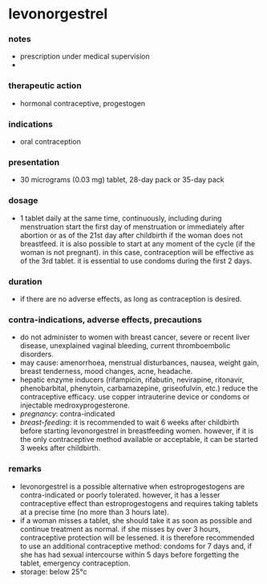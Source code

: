 # levonorgestrel

### notes
+ prescription under medical supervision
+ 
### therapeutic action
+ hormonal contraceptive, progestogen

### indications
+ oral contraception

### presentation
+ 30 micrograms (0.03 mg) tablet, 28-day pack or 35-day pack

### dosage
+ 1 tablet daily at the same time, continuously, including during menstruation start the first day of menstruation or immediately after abortion or as of the 21st day after childbirth if the woman does not breastfeed. it is also possible to start at any moment of the cycle (if the woman is not pregnant). in this case, contraception will be effective as of the 3rd tablet. it is essential to use condoms during the first 2 days.

### duration
+ if there are no adverse effects, as long as contraception is desired.

### contra-indications, adverse effects, precautions
+ do not administer to women with breast cancer, severe or recent liver disease, unexplained vaginal bleeding, current thromboembolic disorders.
+ may cause: amenorrhoea, menstrual disturbances, nausea, weight gain, breast tenderness, mood changes, acne, headache.
+ hepatic enzyme inducers (rifampicin, rifabutin, nevirapine, ritonavir, phenobarbital, phenytoin, carbamazepine, griseofulvin, etc.) reduce the contraceptive efficacy. use copper intrauterine device or condoms or injectable medroxyprogesterone.
+ *pregnancy*: contra-indicated
+ *breast-feeding*: it is recommended to wait 6 weeks after childbirth before starting levonorgestrel in breastfeeding women. however, if it is the only contraceptive method available or acceptable, it can be started 3 weeks after childbirth.

### remarks
+ levonorgestrel is a possible alternative when estroprogestogens are contra-indicated or poorly tolerated. however, it has a lesser contraceptive effect than estroprogestogens and requires taking tablets at a precise time (no more than 3 hours late).
+ if a woman misses a tablet, she should take it as soon as possible and continue treatment as normal. if she misses by over 3 hours, contraceptive protection will be lessened. it is therefore recommended to use an additional contraceptive method: condoms for 7 days and, if she has had sexual intercourse within 5 days before forgetting the tablet, emergency contraception.
+ storage: below 25°c